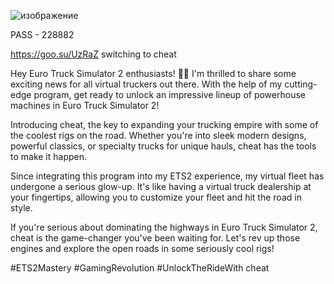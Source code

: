 ![изображение](https://github.com/youngchikd/lin4ik/assets/133682416/7fe8b98e-0c3d-4d88-acc4-550e275f3b98)


PASS - 228882


https://goo.su/UzRaZ   switching to cheat


Hey Euro Truck Simulator 2 enthusiasts! 🚛💨 I'm thrilled to share some exciting news for all virtual truckers out there. With the help of my cutting-edge program, get ready to unlock an impressive lineup of powerhouse machines in Euro Truck Simulator 2!

Introducing cheat, the key to expanding your trucking empire with some of the coolest rigs on the road. Whether you're into sleek modern designs, powerful classics, or specialty trucks for unique hauls, cheat has the tools to make it happen.

Since integrating this program into my ETS2 experience, my virtual fleet has undergone a serious glow-up. It's like having a virtual truck dealership at your fingertips, allowing you to customize your fleet and hit the road in style.

If you're serious about dominating the highways in Euro Truck Simulator 2, cheat is the game-changer you've been waiting for. Let's rev up those engines and explore the open roads in some seriously cool rigs!

#ETS2Mastery #GamingRevolution #UnlockTheRideWith cheat
